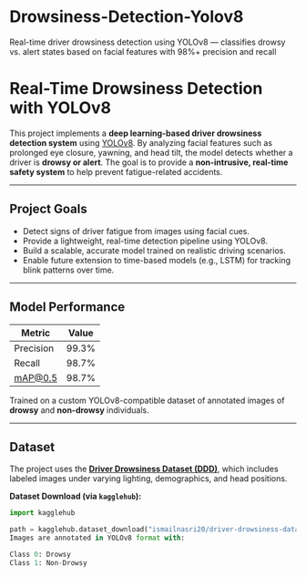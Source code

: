 # Drowsiness-Detection-Yolov8
Real-time driver drowsiness detection using YOLOv8 — classifies drowsy vs. alert states based on facial features with 98%+ precision and recall
# Real-Time Drowsiness Detection with YOLOv8

This project implements a **deep learning-based driver drowsiness detection system** using [YOLOv8](https://docs.ultralytics.com/). By analyzing facial features such as prolonged eye closure, yawning, and head tilt, the model detects whether a driver is **drowsy or alert**. The goal is to provide a **non-intrusive, real-time safety system** to help prevent fatigue-related accidents.

---

## Project Goals

- Detect signs of driver fatigue from images using facial cues.
- Provide a lightweight, real-time detection pipeline using YOLOv8.
- Build a scalable, accurate model trained on realistic driving scenarios.
- Enable future extension to time-based models (e.g., LSTM) for tracking blink patterns over time.

---

## Model Performance

| Metric     | Value  |
|------------|--------|
| Precision  | 99.3%  |
| Recall     | 98.7%  |
| mAP@0.5    | 98.7%  |

Trained on a custom YOLOv8-compatible dataset of annotated images of **drowsy** and **non-drowsy** individuals.

---

## Dataset

The project uses the **[Driver Drowsiness Dataset (DDD)](https://www.kaggle.com/datasets/ismailnasri20/driver-drowsiness-dataset-ddd)**, which includes labeled images under varying lighting, demographics, and head positions.

**Dataset Download (via `kagglehub`):**
```python
import kagglehub

path = kagglehub.dataset_download("ismailnasri20/driver-drowsiness-dataset-ddd")
Images are annotated in YOLOv8 format with:

Class 0: Drowsy
Class 1: Non-Drowsy
